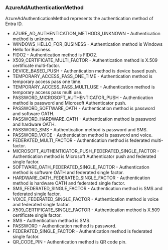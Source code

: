 ### AzureAdAuthenticationMethod
AzureAdAuthenticationMethod represents the authentication method of Entra ID.

- AZURE_AD_AUTHENTICATION_METHODS_UNKNOWN - Authentication method is unknown.
- WINDOWS_HELLO_FOR_BUSINESS - Authentication method is Windows Hello for Business.
- FIDO2 - Authentication method is FIDO2.
- X509_CERTIFICATE_MULTI_FACTOR - Authentication method is X.509 certificate multi-factor.
- DEVICE_BASED_PUSH - Authentication method is device based push.
- TEMPORARY_ACCESS_PASS_ONE_TIME - Authentication method is temporary access pass one time.
- TEMPORARY_ACCESS_PASS_MULTI_USE - Authentication method is temporary access pass multi use.
- PASSWORD_MICROSOFT_AUTHENTICATOR_PUSH - Authentication method is password and Microsoft Authenticator push.
- PASSWORD_SOFTWARE_OATH - Authentication method is password and software OATH.
- PASSWORD_HARDWARE_OATH - Authentication method is password and hardware OATH.
- PASSWORD_SMS - Authentication method is password and SMS.
- PASSWORD_VOICE - Authentication method is password and voice.
- FEDERATED_MULTI_FACTOR - Authentication method is federated multi-factor.
- MICROSOFT_AUTHENTICATOR_PUSH_FEDERATED_SINGLE_FACTOR - Authentication method is Microsoft Authenticator push and federated single factor.
- SOFTWARE_OATH_FEDERATED_SINGLE_FACTOR - Authentication method is software OATH and federated single factor.
- HARDWARE_OATH_FEDERATED_SINGLE_FACTOR - Authentication method is hardware OATH and federated single factor.
- SMS_FEDERATED_SINGLE_FACTOR - Authentication method is SMS and federated single factor.
- VOICE_FEDERATED_SINGLE_FACTOR - Authentication method is voice and federated single factor.
- X509_CERTIFICATE_SINGLE_FACTOR - Authentication method is X.509 certificate single factor.
- SMS - Authentication method is SMS.
- PASSWORD - Authentication method is password.
- FEDERATED_SINGLE_FACTOR - Authentication method is federated single factor.
- QR_CODE_PIN - Authentication method is QR code pin.
